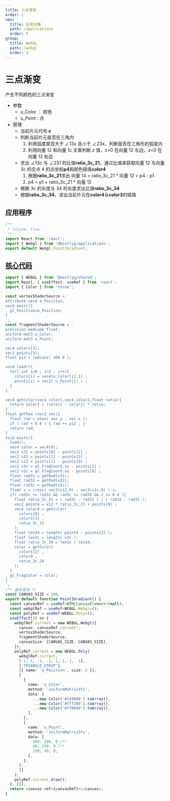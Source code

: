 ```yaml
---
title: 三点渐变
order: 1
nav:
  title: 应用合集
  path: /applications
  order: 5
group:
  title: WebGL
  path: /webgl
  order: 3
---
```


# 三点渐变

产生不同颜色的三点渐变

- 参数
  - u_Color ： 颜色
  - u_Point : 点
- 原理
  - 当前片元代号:**c**
  - 判断当前片元是否在三角内
    1. 利用弧度是否大于 ∠13x 且小于 ∠23x，判断是否在三角形的弧度内
    1. 利用向量 12 和向量 1c 叉乘判断 z 值，z>0 在向量 12 左边，z<0 在向量 12 右边
  - 求出 ∠13c 与 ∠231 的比值**ratio_3c_21**，通过比值来获取向量 12 与向量 3c 的交点 4 的点坐标**p4**和颜色插值**color4**
    1. 根据**ratio_3c_21**求出 向量 14 = ratio_3c_21 \* 向量 12 = p4 - p1
    1. p4 = p1 + ratio_3c_21 \* 向量 12
  - 根据 3c 的长度与 34 的长度求出比值**ratio_3c_34**
  - 根据**ratio_3c_34**，求出当前片元在**color4**与**color3**的插值

## 应用程序

```jsx
/**
 * inline: true
 */
import React from 'react';
import { Webgl } from '@bestlyg/applications';
export default Webgl.Point3Gradient;
```

## [核心代码](https://gitee.com/bestlyg/bestlyg/tree/master/packages/applications/src/webgl/gradients/Point3Gradient.tsx)

```ts
import { WEBGL } from '@bestlyg/shared';
import React, { useEffect, useRef } from 'react';
import { Color } from 'three';

const vertexShaderSource = `
attribute vec4 a_Position;
void main(){
  gl_Position=a_Position;
}
`;
const fragmentShaderSource = `
precision mediump float;
uniform mat3 u_Color;
uniform mat3 u_Point;

vec4 colors[3];
vec2 points[3];
float pi2 = radians( 360.0 );

void load(){
  for( int i=0 ; i<3 ; i++){
    colors[i] = vec4(u_Color[i],1) ;
    points[i] = vec2( u_Point[i] ) ;
  }
}

vec4 getColor(vec4 color1,vec4 color2,float ratio){
  return color1 + (color2 - color1) * ratio;
}
float getRad (vec2 vec){
  float rad = atan( vec.y , vec.x );
  if ( rad < 0.0 ) { rad += pi2 ; }
  return rad;
}
void main(){
  load();
  vec4 color = vec4(0);
  vec2 v31 = points[0] - points[2] ;
  vec2 v32 = points[1] - points[2] ;
  vec2 v12 = points[1] - points[0] ;
  vec2 v3c = gl_FragCoord.xy - points[2] ;
  vec2 v1c = gl_FragCoord.xy - points[0] ;
  float rad31 = getRad(v31);
  float rad32 = getRad(v32);
  float rad3c = getRad(v3c);
  float z = cross( vec3(v12,0) , vec3(v1c,0) ).z;
  if( rad3c >= rad31 && rad3c <= rad32 && z >= 0.0 ){
    float ratio_3c_21 = ( rad3c - rad31 ) / ( rad32 - rad31 );
    vec2 point4 = v12 * ratio_3c_21 + points[0] ;
    vec4 color4 = getColor(
      colors[0] ,
      colors[1] ,
      ratio_3c_21
    );
    float len34 = length( point4 - points[2] );
    float len3c = length( v3c );
    float ratio_3c_34 = len3c / len34;
    color = getColor(
      colors[2] ,
      color4 ,
      ratio_3c_34
    );
  }
  gl_FragColor = color;
}
`;
/** 画布宽高 */
const CANVAS_SIZE = 300;
export default function Point3Gradient() {
  const canvasRef = useRef<HTMLCanvasElement>(null);
  const webglRef = useRef<WEBGL.Webgl>();
  const polyRef = useRef<WEBGL.Poly>();
  useEffect(() => {
    webglRef.current = new WEBGL.Webgl({
      canvas: canvasRef.current!,
      vertexShaderSource,
      fragmentShaderSource,
      canvasSize: [CANVAS_SIZE, CANVAS_SIZE],
    });
    polyRef.current = new WEBGL.Poly(
      webglRef.current,
      [-1, 1, -1, -1, 1, 1, 1, -1],
      ['TRIANGLE_STRIP'],
      [{ name: 'a_Position', size: 2 }],
      [
        {
          name: 'u_Color',
          method: 'uniformMatrix3fv',
          data: [
            ...new Color('#1e9600').toArray(),
            ...new Color('#fff200').toArray(),
            ...new Color('#ff0000').toArray(),
          ],
        },
        {
          name: 'u_Point',
          method: 'uniformMatrix3fv',
          data: [
            200, 280, 0 /**                                                                     */,
            40, 150, 0 /**                                                                    */,
            150, 40, 0,
          ],
        },
      ],
      []
    );
    polyRef.current.draw();
  }, []);
  return <canvas ref={canvasRef}></canvas>;
}
```

